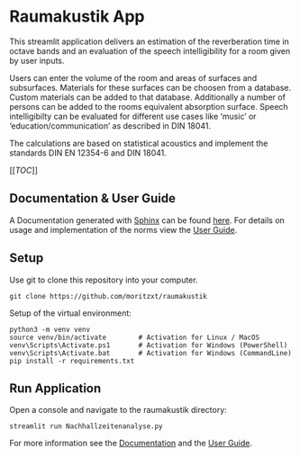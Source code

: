 # Raumakustik App

This streamlit application delivers an estimation of the reverberation time in octave bands and an evaluation of the speech intelligibility for a room given by user inputs.

Users can enter the volume of the room and areas of surfaces and subsurfaces. Materials for these surfaces can be choosen from a database. Custom materials can be added to that database. Additionally a number of persons can be added to the rooms equivalent absorption surface. Speech intelligibilty can be evaluated for different use cases like ‘music’ or ‘education/communication’ as described in DIN 18041.

The calculations are based on statistical acoustics and implement the standards DIN EN 12354-6 and DIN 18041.

[[_TOC_]]

## Documentation & User Guide
A Documentation generated with [Sphinx](https://www.sphinx-doc.org/) can be found [here](https://moritzxt.github.io/raumakustik/index.html). 
For details on usage and implementation of the norms view the [User Guide](pages/user_guide.pdf).

## Setup
Use git to clone this repository into your computer.
```
git clone https://github.com/moritzxt/raumakustik
```

Setup of the virtual environment:

```
python3 -m venv venv
source venv/bin/activate        # Activation for Linux / MacOS
venv\Scripts\Activate.ps1       # Activation for Windows (PowerShell)
venv\Scripts\Activate.bat       # Activation for Windows (CommandLine)
pip install -r requirements.txt
```

## Run Application
Open a console and navigate to the raumakustik directory:
```
streamlit run Nachhallzeitenanalyse.py
```

For more information see the [Documentation](https://moritzxt.github.io/raumakustik/index.html)
and the [User Guide](pages/user_guide.pdf).
